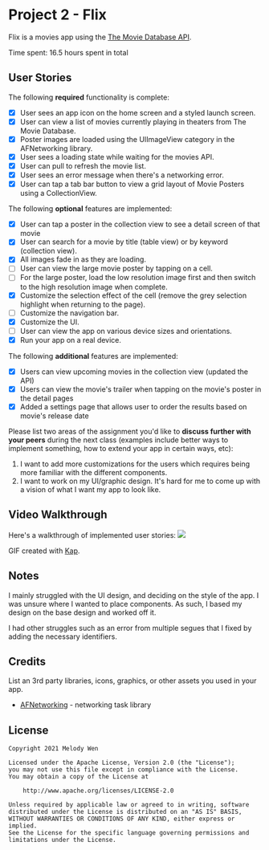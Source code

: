 # Project 2 - Flix

Flix is a movies app using the [The Movie Database API](http://docs.themoviedb.apiary.io/#).

Time spent: 16.5 hours spent in total

## User Stories

The following **required** functionality is complete:

- [x] User sees an app icon on the home screen and a styled launch screen.
- [x] User can view a list of movies currently playing in theaters from The Movie Database.
- [x] Poster images are loaded using the UIImageView category in the AFNetworking library.
- [x] User sees a loading state while waiting for the movies API.
- [x] User can pull to refresh the movie list.
- [x] User sees an error message when there's a networking error.
- [x] User can tap a tab bar button to view a grid layout of Movie Posters using a CollectionView.

The following **optional** features are implemented:

- [x] User can tap a poster in the collection view to see a detail screen of that movie
- [x] User can search for a movie by title (table view) or by keyword (collection view).
- [x] All images fade in as they are loading.
- [ ] User can view the large movie poster by tapping on a cell.
- [ ] For the large poster, load the low resolution image first and then switch to the high resolution image when complete.
- [x] Customize the selection effect of the cell (remove the grey selection highlight when returning to the page).
- [ ] Customize the navigation bar.
- [x] Customize the UI.
- [ ] User can view the app on various device sizes and orientations.
- [x] Run your app on a real device.

The following **additional** features are implemented:

- [x] Users can view upcoming movies in the collection view (updated the API)
- [x] Users can view the movie's trailer when tapping on the movie's poster in the detail pages
- [x] Added a settings page that allows user to order the results based on movie's release date

Please list two areas of the assignment you'd like to **discuss further with your peers** during the next class (examples include better ways to implement something, how to extend your app in certain ways, etc):

1. I want to add more customizations for the users which requires being more familiar with the different components.
2. I want to work on my UI/graphic design. It's hard for me to come up with a vision of what I want my app to look like.

## Video Walkthrough

Here's a walkthrough of implemented user stories:
![](https://i.imgur.com/mBklCYO.gif)

GIF created with [Kap](https://getkap.co/).

## Notes

I mainly struggled with the UI design, and deciding on the style of the app. I was unsure where I wanted to place components. As such, I based my design on the base design and worked off it. 

I had other struggles such as an error from multiple segues that I fixed by adding the necessary identifiers. 

## Credits

List an 3rd party libraries, icons, graphics, or other assets you used in your app.

- [AFNetworking](https://github.com/AFNetworking/AFNetworking) - networking task library

## License

    Copyright 2021 Melody Wen

    Licensed under the Apache License, Version 2.0 (the "License");
    you may not use this file except in compliance with the License.
    You may obtain a copy of the License at

        http://www.apache.org/licenses/LICENSE-2.0

    Unless required by applicable law or agreed to in writing, software
    distributed under the License is distributed on an "AS IS" BASIS,
    WITHOUT WARRANTIES OR CONDITIONS OF ANY KIND, either express or implied.
    See the License for the specific language governing permissions and
    limitations under the License.
